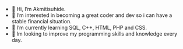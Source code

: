 - 👋 Hi, I’m Akmitisuhide.
- 👀 I’m interested in becoming a great coder and dev so i can have a stable financial situation.
- 🌱 I’m currently learning SQL, C++, HTML, PHP and CSS.
- 💞️ Im looking to improve my programming skills and knowledge every day.
